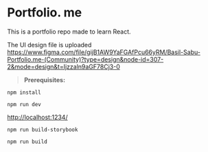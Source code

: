# Portfolio. me
This is a portfolio repo made to learn React.

The UI design file is uploaded 
https://www.figma.com/file/gijB1AW9YaFGAfPcu66yRM/Basil-Sabu-Portfolio.me-(Community)?type=design&node-id=307-2&mode=design&t=Ijzzaln9aGF78Cj3-0



> **Prerequisites:**
```
npm install
```


```
npm run dev
```


[http://localhost:1234/](http://localhost:1234/)

```
npm run build-storybook
```


```
npm run build
```


